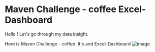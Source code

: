 # Maven Challenge - coffee Excel-Dashboard

Hello ! Let's go through my data insight.

Here is Maven Challenge - coffee. It's and Excel-Dashboard
![image](https://github.com/klaudiaGie/maven_challenge_coffee/assets/169670432/b56244d4-bb74-4675-9ecb-dfc45c0c2779)
